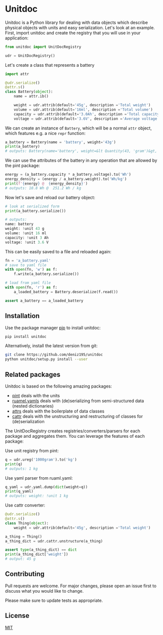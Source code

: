 # Unitdoc

Unitdoc is a Python library for dealing with data objects which describe physical objects with units and easy serialization. Let's look at an example. First, import unitdoc and create the registry that you will use in your application:
```python
from unitdoc import UnitDocRegistry

udr = UnitDocRegistry()
```

Let's create a class that represents a battery
```python
import attr

@udr.serialize()   
@attr.s()
class Battery(object):
    name = attr.ib()

    weight = udr.attrib(default='45g', description ='Total weight')
    volume = udr.attrib(default='16ml', description ='Total volume')
    capacity = udr.attrib(default='3.0Ah', description ='Total capacity')
    voltage = udr.attrib(default='3.6V', description ='Average voltage')
```

We can create an instance of `Battery`, which will be a normal `attr` object, which features e.g. a nice `repr` function:
```python
a_battery = Battery(name = 'battery', weight='43g')
print(a_battery)
# outputs: Battery(name='battery', weight=&lt Quantity(43, 'gram')&gt, volume=&ltQuantity(16, 'milliliter')&gt, capacity=&ltQuantity(3.0, 'Ah')&gt, voltage=&ltQuantity(3.6, 'volt')&gt)
```

We can use the attributes of the battery in any operation that are allowed by the pint package:
```python
energy = (a_battery.capacity * a_battery.voltage).to('Wh')
energy_density = (energy / a_battery.weight).to('Wh/kg')
print(f'{energy} @  {energy_density}')
# outputs: 10.8 Wh @  251.2 Wh / kg
```

Now let's save and reload our battery object:
```python
# look at serialized form
print(a_battery.serialize())

# outputs:
name: battery
weight: !unit 43 g
volume: !unit 16 ml
capacity: !unit 3 Ah
voltage: !unit 3.6 V
```

This can be easily saved to a file and reloaded again:
```python
fn = 'a_battery.yaml'
# save to yaml file
with open(fn, 'w') as f:
    f.write(a_battery.serialize())

# load from yaml file
with open(fn, 'r') as f:
    a_loaded_battery = Battery.deserialize(f.read())

assert a_battery == a_loaded_battery    
```


## Installation

Use the package manager [pip](https://pip.pypa.io/en/stable/) to install unitdoc:

```bash
pip install unitdoc
```

Alternatively, install the latest version from git:
```bash
git clone https://github.com/deniz195/unitdoc
python unitdoc/setup.py install --user
```

## Related packages
Unitdoc is based on the following amazing packages:

- [pint](https://pint.readthedocs.io/) deals with the units
- [ruamel.yamls](https://yaml.readthedocs.io/en/latest/) deals with (de)serializing from semi-structured data (nested dictionaries)
- [attrs](https://github.com/python-attrs/attrs) deals with the boilerplate of data classes
- [cattr](https://github.com/Tinche/cattrs) deals with the unstructuring and restructuring of classes for (de)serialization

The UnitDocRegistry creates registries/converters/parsers for each package and aggregates them. You can leverage the features of each package:

Use unit registry from pint:
```python
q = udr.ureg('1000gram').to('kg')
print(q)
# outputs: 1 kg
```

Use yaml parser from ruaml.yaml:
```python
q_yaml = udr.yaml.dump(dict(weight=q))
print(q_yaml)
# outputs: weight: !unit 1 kg
```

Use cattr converter:
```python
@udr.serialize()   
@attr.s()
class Thing(object):
    weight = udr.attrib(default='45g', description ='Total weight')

a_thing = Thing()
a_thing_dict = udr.cattr.unstructure(a_thing)

assert type(a_thing_dict) == dict
print(a_thing_dict['weight'])
# output: 45 g
```


## Contributing
Pull requests are welcome. For major changes, please open an issue first to discuss what you would like to change.

Please make sure to update tests as appropriate.

## License
[MIT](https://choosealicense.com/licenses/mit/)
